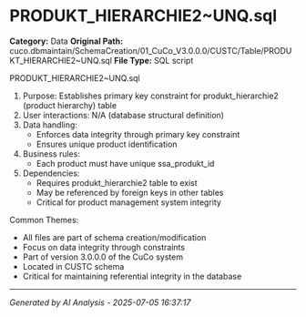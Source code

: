 # PRODUKT_HIERARCHIE2~UNQ.sql

**Category:** Data
**Original Path:** cuco.dbmaintain/SchemaCreation/01_CuCo_V3.0.0.0/CUSTC/Table/PRODUKT_HIERARCHIE2~UNQ.sql
**File Type:** SQL script

PRODUKT_HIERARCHIE2~UNQ.sql
1. Purpose: Establishes primary key constraint for produkt_hierarchie2 (product hierarchy) table
2. User interactions: N/A (database structural definition)
3. Data handling:
   - Enforces data integrity through primary key constraint
   - Ensures unique product identification
4. Business rules:
   - Each product must have unique ssa_produkt_id
5. Dependencies:
   - Requires produkt_hierarchie2 table to exist
   - May be referenced by foreign keys in other tables
   - Critical for product management system integrity

Common Themes:
- All files are part of schema creation/modification
- Focus on data integrity through constraints
- Part of version 3.0.0.0 of the CuCo system
- Located in CUSTC schema
- Critical for maintaining referential integrity in the database

---
*Generated by AI Analysis - 2025-07-05 16:37:17*
